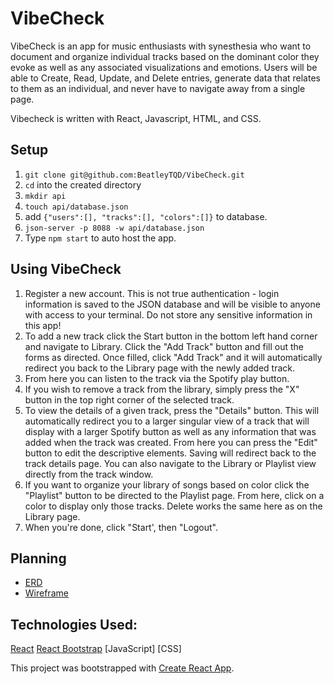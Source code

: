 # VibeCheck

VibeCheck is an app for music enthusiasts with synesthesia who want to document and organize individual tracks based on the dominant color they evoke as well as any associated visualizations and emotions. Users will be able to Create, Read, Update, and Delete entries, generate data that relates to them as an individual, and never have to navigate away from a single page.

Vibecheck is written with React, Javascript, HTML, and CSS.

## Setup
1. `git clone git@github.com:BeatleyTQD/VibeCheck.git`
1. `cd` into the created directory
1. `mkdir api`
1. `touch api/database.json`
1.  add `{"users":[], "tracks":[], "colors":[]}` to database.
1. `json-server -p 8088 -w api/database.json`
1. Type `npm start` to auto host the app.

## Using VibeCheck
1. Register a new account. This is not true authentication - login information is saved to the JSON database and will be visible to anyone with access to your terminal. Do not store any sensitive information in this app!
1. To add a new track click the Start button in the bottom left hand corner and navigate to Library. Click the "Add Track" button and fill out the forms as directed. Once filled, click "Add Track" and it will automatically redirect you back to the Library page with the newly added track. 
1. From here you can listen to the track via the Spotify play button.
1. If you wish to remove a track from the library, simply press the "X" button in the top right corner of the selected track.
1. To view the details of a given track, press the "Details" button. This will automatically redirect you to a larger singular view of a track that will display with a larger Spotify button as well as any information that was added when the track was created. From here you can press the "Edit" button to edit the descriptive elements. Saving will redirect back to the track details page. You can also navigate to the Library or Playlist view directly from the track window.
1. If you want to organize your library of songs based on color click the "Playlist" button to be directed to the Playlist page. From here, click on a color to display only those tracks.
Delete works the same here as on the Library page.
1. When you're done, click "Start', then "Logout".

## Planning
* [ERD](https://dbdiagram.io/d/5f188be01e6ca02dc1a44345)
* [Wireframe](https://sketchboard.me/rCe0AMHXqCea#/)

## Technologies Used: 
[React](https://reactjs.org/)
[React Bootstrap](https://react-bootstrap.github.io/)
[JavaScript]
[CSS]





This project was bootstrapped with [Create React App](https://github.com/facebook/create-react-app).